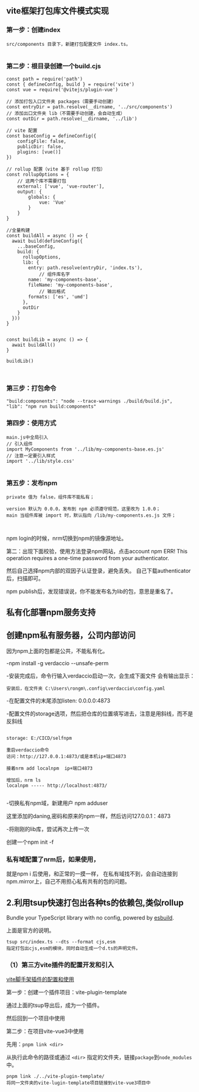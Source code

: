 ## vite框架打包库文件模式实现



### 第一步：创建index

~~~
src/components 目录下，新建打包配置文件 index.ts。


~~~

### 第二步：根目录创建一个build.cjs
~~~
const path = require('path')
const { defineConfig, build } = require('vite')
const vue = require('@vitejs/plugin-vue')

// 添加打包入口文件夹 packages（需要手动创建）
const entryDir = path.resolve(__dirname, '../src/components')
// 添加出口文件夹 lib（不需要手动创建，会自动生成）
const outDir = path.resolve(__dirname, '../lib')

// vite 配置
const baseConfig = defineConfig({
	configFile: false,
	publicDir: false,
	plugins: [vue()]
})

// rollup 配置（vite 基于 rollup 打包）
const rollupOptions = {
    // 这两个库不需要打包
	external: ['vue', 'vue-router'],
	output: {
		globals: {
			vue: 'Vue'
		}
	}
}

//全量构建
const buildAll = async () => {
  await build(defineConfig({
    ...baseConfig,
    build: {
      rollupOptions,
      lib: {
        entry: path.resolve(entryDir, 'index.ts'),
		    // 组件库名字
        name: 'my-components-base',
        fileName: 'my-components-base',
		    // 输出格式
        formats: ['es', 'umd']
      },
      outDir
    }
  }))
}


const buildLib = async () => {
  await buildAll()
}

buildLib()



~~~

### 第三步：打包命令
~~~
"build:components": "node --trace-warnings ./build/build.js",
"lib": "npm run build:components"

~~~

### 第四步：使用方式
~~~
main.js中全局引入
// 引入组件
import MyComponents from '../lib/my-components-base.es.js'
// 注意一定要引入样式
import '../lib/style.css'


~~~


### 第五步：发布npm
~~~
private 值为 false，组件库不能私有；

version 默认为 0.0.0，发布到 npm 必须遵守规范，这里改为 1.0.0；
main 当组件库被 import 时，默认指向 /lib/my-components.es.js 文件；



~~~

npm login的时候，nrm切换到npm的镜像源地址。

第二：出现下面校验，使用方法登录npm网站，点击account
npm ERR! This operation requires a one-time password from your authenticator.

然后自己选择npm内部的双因子认证登录，避免丢失。
自己下载authenticator后，扫描即可。

npm publish后，发现错误说，你不能发布名为lib的包，意思是重名了。


## 私有化部署npm服务支持

## 创建npm私有服务器，公司内部访问
因为npm上面的包都是公共，不能私有化。

-npm install -g verdaccio --unsafe-perm

-安装完成后，命令行输入verdaccio启动一次，会生成下面文件
会有输出显示：
~~~
安装后，在文件夹 C:\Users\rongm\.config\verdaccio\config.yaml

~~~

-在配置文件的末尾添加listen: 0.0.0.0:4873

-配置文件的storage选项，然后把仓库的位置填写进去，注意是用斜线，而不是反斜线
~~~

storage: E:/CICD/selfnpm

重启verdaccio命令
访问：http://127.0.0.1:4873/或是本机ip+端口4873

接着nrm add localnpm  ip+端口4873

增加后，nrm ls  
localnpm ----- http://localhost:4873/


~~~

-切换私有npm域，新建用户
npm adduser

这里添加的daning,密码和原来的npm一样，然后访问127.0.0.1：4873


-将刚刚的lib库，尝试再次上传一次

创建一个npm init -f

### 私有域配置了nrm后，如果使用，
就是npm i 后使用，和正常的一摸一样，
在私有域找不到，会自动连接到npm.mirror上，自己不用担心私有共有的包的问题。





## 2.利用tsup快速打包出各种ts的依赖包,类似rollup

Bundle your TypeScript library with no config, powered by [esbuild](https://github.com/evanw/esbuild).

上面是官方的说明。

~~~
tsup src/index.ts --dts --format cjs,esm
指定打包出cjs,esm的模块，同时自动生成一个d.ts的声明文件。

~~~

### （1）第三方vite插件的配置开发和引入

[vite脚手架插件的配置和使用](https://gitee.com/nyhxiaoning/vite-cli-tools-list.git)

第一步：创建一个插件项目：vite-plugin-template

通过上面的tsup导出后，成为一个插件。

然后回到一个项目中使用

第二步：在项目vite-vue3中使用

先用：`pnpm link <dir>`[](https://pnpm.io/zh/cli/link#pnpm-link-dir)

从执行此命令的路径或通过 `<dir>` 指定的文件夹，链接`package`到`node_modules`中。

~~~
pnpm link ./../vite-plugin-template/
将同一文件夹的vite-lugin-template项目链接到vite-vue3项目中

~~~



